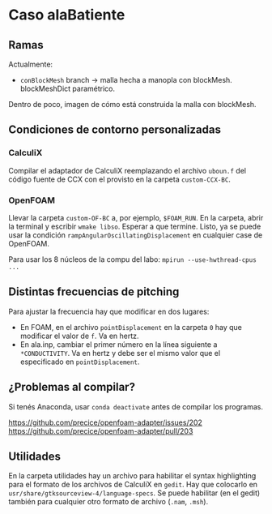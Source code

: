 # Caso alaBatiente

## Ramas

Actualmente:
* `conBlockMesh` branch -> malla hecha a manopla con blockMesh. blockMeshDict paramétrico.

Dentro de poco, imagen de cómo está construida la malla con blockMesh.

## Condiciones de contorno personalizadas

### CalculiX

Compilar el adaptador de CalculiX reemplazando el archivo `uboun.f` del código fuente de CCX con el provisto en la carpeta `custom-CCX-BC`.

### OpenFOAM

Llevar la carpeta `custom-OF-BC` a, por ejemplo, `$FOAM_RUN`. En la carpeta, abrir la terminal y escribir `wmake libso`. Esperar a que termine. Listo, ya se puede usar la condición `rampAngularOscillatingDisplacement` en cualquier case de OpenFOAM.

Para usar los 8 núcleos de la compu del labo: `mpirun --use-hwthread-cpus ...`

## Distintas frecuencias de pitching

Para ajustar la frecuencia hay que modificar en dos lugares:

* En FOAM, en el archivo `pointDisplacement` en la carpeta `0` hay que modificar el valor de `f`. Va en hertz.
* En ala.inp, cambiar el primer número en la línea siguiente a `*CONDUCTIVITY`. Va en hertz y debe ser el mismo valor que el especificado en `pointDisplacement`.
## ¿Problemas al compilar?

Si tenés Anaconda, usar `conda deactivate` antes de compilar los programas.

https://github.com/precice/openfoam-adapter/issues/202
https://github.com/precice/openfoam-adapter/pull/203

## Utilidades

En la carpeta utilidades hay un archivo para habilitar el syntax highlighting para el formato de los archivos de CalculiX en `gedit`. Hay que colocarlo en `usr/share/gtksourceview-4/language-specs`. Se puede habilitar (en el gedit) también para cualquier otro formato de archivo (`.nam`, `.msh`).














